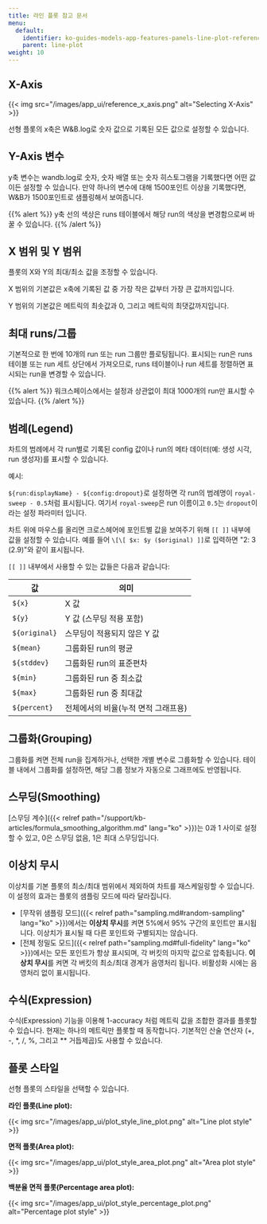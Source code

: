 ```yaml
---
title: 라인 플롯 참고 문서
menu:
  default:
    identifier: ko-guides-models-app-features-panels-line-plot-reference
    parent: line-plot
weight: 10
---
```


## X-Axis

{{< img src="/images/app_ui/reference_x_axis.png" alt="Selecting X-Axis" >}}

선형 플롯의 x축은 W&B.log로 숫자 값으로 기록된 모든 값으로 설정할 수 있습니다.

## Y-Axis 변수

y축 변수는 wandb.log로 숫자, 숫자 배열 또는 숫자 히스토그램을 기록했다면 어떤 값이든 설정할 수 있습니다. 만약 하나의 변수에 대해 1500포인트 이상을 기록했다면, W&B가 1500포인트로 샘플링해서 보여줍니다.

{{% alert %}}
y축 선의 색상은 runs 테이블에서 해당 run의 색상을 변경함으로써 바꿀 수 있습니다.
{{% /alert %}}

## X 범위 및 Y 범위

플롯의 X와 Y의 최대/최소 값을 조정할 수 있습니다.

X 범위의 기본값은 x축에 기록된 값 중 가장 작은 값부터 가장 큰 값까지입니다.

Y 범위의 기본값은 메트릭의 최솟값과 0, 그리고 메트릭의 최댓값까지입니다.

## 최대 runs/그룹

기본적으로 한 번에 10개의 run 또는 run 그룹만 플로팅됩니다. 표시되는 run은 runs 테이블 또는 run 세트 상단에서 가져오므로, runs 테이블이나 run 세트를 정렬하면 표시되는 run을 변경할 수 있습니다.

{{% alert %}}
워크스페이스에서는 설정과 상관없이 최대 1000개의 run만 표시할 수 있습니다.
{{% /alert %}}

## 범례(Legend)

차트의 범례에서 각 run별로 기록된 config 값이나 run의 메타 데이터(예: 생성 시각, run 생성자)를 표시할 수 있습니다.

예시:

`${run:displayName} - ${config:dropout}`로 설정하면 각 run의 범례명이 `royal-sweep - 0.5`처럼 표시됩니다. 여기서 `royal-sweep`은 run 이름이고 `0.5`는 `dropout`이라는 설정 파라미터 입니다.

차트 위에 마우스를 올리면 크로스헤어에 포인트별 값을 보여주기 위해 `[[ ]]` 내부에 값을 설정할 수 있습니다. 예를 들어 `\[\[ $x: $y ($original) ]]`로 입력하면 "2: 3 (2.9)"와 같이 표시됩니다.

`[[ ]]` 내부에서 사용할 수 있는 값들은 다음과 같습니다:

| 값           | 의미                                         |
| ------------ | ------------------------------------------- |
| `${x}`        | X 값                                      |
| `${y}`        | Y 값 (스무딩 적용 포함)                    |
| `${original}` | 스무딩이 적용되지 않은 Y 값                |
| `${mean}`     | 그룹화된 run의 평균                        |
| `${stddev}`   | 그룹화된 run의 표준편차                    |
| `${min}`      | 그룹화된 run 중 최소값                     |
| `${max}`      | 그룹화된 run 중 최대값                     |
| `${percent}`  | 전체에서의 비율(누적 면적 그래프용)        |

## 그룹화(Grouping)

그룹화를 켜면 전체 run을 집계하거나, 선택한 개별 변수로 그룹화할 수 있습니다. 테이블 내에서 그룹화를 설정하면, 해당 그룹 정보가 자동으로 그래프에도 반영됩니다.

## 스무딩(Smoothing)

[스무딩 계수]({{< relref path="/support/kb-articles/formula_smoothing_algorithm.md" lang="ko" >}})는 0과 1 사이로 설정할 수 있고, 0은 스무딩 없음, 1은 최대 스무딩입니다.

## 이상치 무시

이상치를 기본 플롯의 최소/최대 범위에서 제외하여 차트를 재스케일링할 수 있습니다. 이 설정의 효과는 플롯의 샘플링 모드에 따라 달라집니다.

- [무작위 샘플링 모드]({{< relref path="sampling.md#random-sampling" lang="ko" >}})에서는 **이상치 무시**를 켜면 5%에서 95% 구간의 포인트만 표시됩니다. 이상치가 표시될 때 다른 포인트와 구별되지는 않습니다.
- [전체 정밀도 모드]({{< relref path="sampling.md#full-fidelity" lang="ko" >}})에서는 모든 포인트가 항상 표시되며, 각 버킷의 마지막 값으로 압축됩니다. **이상치 무시**를 켜면 각 버킷의 최소/최대 경계가 음영처리 됩니다. 비활성화 시에는 음영처리 없이 표시됩니다.

## 수식(Expression)

수식(Expression) 기능을 이용해 1-accuracy 처럼 메트릭 값을 조합한 결과를 플롯할 수 있습니다. 현재는 하나의 메트릭만 플롯할 때 동작합니다. 기본적인 산술 연산자 (+, -, \*, /, %, 그리고 \*\* 거듭제곱)도 사용할 수 있습니다.

## 플롯 스타일

선형 플롯의 스타일을 선택할 수 있습니다.

**라인 플롯(Line plot):**

{{< img src="/images/app_ui/plot_style_line_plot.png" alt="Line plot style" >}}

**면적 플롯(Area plot):**

{{< img src="/images/app_ui/plot_style_area_plot.png" alt="Area plot style" >}}

**백분율 면적 플롯(Percentage area plot):**

{{< img src="/images/app_ui/plot_style_percentage_plot.png" alt="Percentage plot style" >}}